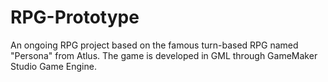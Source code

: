 # RPG-Prototype
An ongoing RPG project based on the famous turn-based RPG named "Persona" from Atlus. The game is developed in GML through GameMaker Studio Game Engine.
